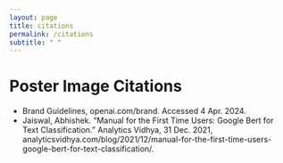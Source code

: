 ```yaml
---
layout: page
title: citations
permalink: /citations
subtitle: " "
---
```



# Poster Image Citations

- Brand Guidelines, openai.com/brand. Accessed 4 Apr. 2024.
- Jaiswal, Abhishek. “Manual for the First Time Users: Google Bert for Text Classification.” Analytics Vidhya, 31 Dec. 2021, analyticsvidhya.com/blog/2021/12/manual-for-the-first-time-users-google-bert-for-text-classification/.
